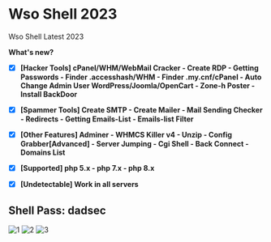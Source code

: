# Wso Shell 2023
Wso Shell Latest 2023

**What's new?**

- [x] **[Hacker Tools] cPanel/WHM/WebMail Cracker - Create RDP - Getting Passwords - Finder .accesshash/WHM - Finder .my.cnf/cPanel - Auto Change Admin User WordPress/Joomla/OpenCart - Zone-h Poster - Install BackDoor**

- [x] **[Spammer Tools] Create SMTP - Create Mailer - Mail Sending Checker - Redirects - Getting Emails-List - Emails-list Filter**

- [x] **[Other Features] Adminer - WHMCS Killer v4 - Unzip - Config Grabber[Advanced] - Server Jumping - Cgi Shell - Back Connect - Domains List**

- [x] **[Supported] php 5.x - php 7.x - php 8.x**

- [x] **[Undetectable] Work in all servers**

## Shell Pass: dadsec

![1](https://user-images.githubusercontent.com/122516581/215315524-03a60b1b-62f4-45ca-9329-18bc4622e0d7.png)
![2](https://user-images.githubusercontent.com/122516581/215315532-dbe9f1b8-6765-41b9-a50d-ea50a0d5fcbf.png)
![3](https://user-images.githubusercontent.com/122516581/215315535-77e8f29c-81e1-425f-a68a-e0799961af7c.png)

